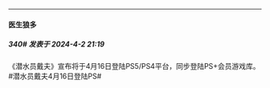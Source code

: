 ﻿
*****

####  医生狼多  
##### 340#       发表于 2024-4-2 21:19

《潜水员戴夫》宣布将于4月16日登陆PS5/PS4平台，同步登陆PS+会员游戏库。#潜水员戴夫4月16日登陆PS# ​​​

